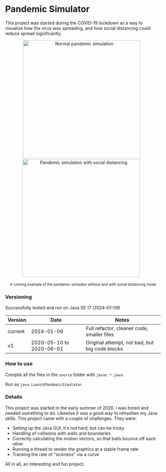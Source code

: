 # Pandemic Simulator

This project was started during the COVID-19 lockdown as a way to visualize how the virus was spreading, and how social distancing could reduce spread significantly.

<div align="center">
    &nbsp;&nbsp;
    <img width="380" alt="Normal pandemic simulation" src="https://github.com/pxv8780/pandemic-simulator/assets/22942635/a8ddf910-c79f-43b3-b014-1c150ee4f56b">
    &nbsp;&nbsp;&nbsp;&nbsp;
    <img width="380" alt="Pandemic simulation with social distancing" src="https://github.com/pxv8780/pandemic-simulator/assets/22942635/aa920814-404d-40cc-aaaf-ef176464a877">
    &nbsp;&nbsp;
    <br>
    <p><sup>A running example of the pandemic simulator without and with social distancing mode</sup></p>
</div>

### Versioning

Successfully tested and run on Java SE 17 (2024-01-09)

| Version | Date | Notes |
| ------- | ---- | ----- |
| current | 2024-01-09 | Full refactor, cleaner code, smaller files |
| v1 | 2020-05-10 to 2020-06-01 | Original attempt, not bad, but big code blocks |

### How to use

Compile all the files in the `source` folder with `javac *.java`

Run as `java LaunchPandemicSimulator`

### Details

This project was started in the early summer of 2020. I was bored and needed something to do. Likewise it was a good way to refreshen my Java skills. This project came with a couple of challenges. They were:

- Setting up the Java GUI, it's not hard, but can be tricky
- Handling of collisions with walls and boundaries
- Correctly calculating the motion vectors, so that balls bounce off each other
- Running a thread to render the graphics at a stable frame rate
- Tracking the rate of "sickness" via a curve

All in all, an interesting and fun project.
